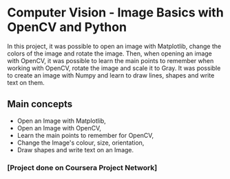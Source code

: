 # Computer Vision - Image Basics with OpenCV and Python


In this project, it was possible to open an image with Matplotlib, change the colors of the image and rotate the image. Then, when opening an image with OpenCV, it was possible to learn the main points to remember when working with OpenCV, rotate the image and scale it to Gray. It was possible to create an image with Numpy and learn to draw lines, shapes and write text on them. 

## Main concepts
- Open an Image with Matplotlib,
- Open an Image with OpenCV,
- Learn the main points to remember for OpenCV,
- Change the Image's colour, size, orientation,
- Draw shapes and write text on an Image.

### [Project done on Coursera Project Network]
